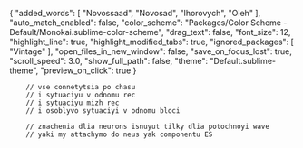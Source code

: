 

{
	"added_words":
	[
		"Novossaad",
		"Novosad",
		"Ihorovych",
		"Oleh"
	],
	"auto_match_enabled": false,
	"color_scheme": "Packages/Color Scheme - Default/Monokai.sublime-color-scheme",
	"drag_text": false,
	"font_size": 12,
	"highlight_line": true,
	"highlight_modified_tabs": true,
	"ignored_packages":
	[
		"Vintage"
	],
	"open_files_in_new_window": false,
	"save_on_focus_lost": true,
	"scroll_speed": 3.0,
	"show_full_path": false,
	"theme": "Default.sublime-theme",
	"preview_on_click": true
}


		// vse connetytsia po chasu
		// i sytuaciyu v odnomu rec 
		// i sytuaciyu mizh rec
		// i osoblyvo sytuaciyi v odnomu bloci

		// znachenia dlia neurons isnuyut tilky dlia potochnoyi wave
		// yaki my attachymo do neus yak componentu ES